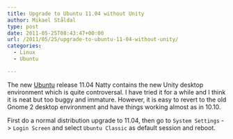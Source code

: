```yaml
---
title: Upgrade to Ubuntu 11.04 without Unity
author: Mikael Ståldal
type: post
date: 2011-05-25T08:43:47+00:00
url: /2011/05/25/upgrade-to-ubuntu-11-04-without-unity/
categories:
  - Linux
  - Ubuntu

---
```

The new [Ubuntu][1] release 11.04 Natty contains the new Unity desktop environment which is quite controversal. I have tried it for a while and I think it is neat but too buggy and immature. However, it is easy to revert to the old Gnome 2 desktop environment and have things working almost as in 10.10.

First do a normal distribution upgrade to 11.04, then go to `System Settings` -> `Login Screen` and select `Ubuntu Classic` as default session and reboot.

 [1]: http://www.ubuntu.com/